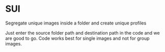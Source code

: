 # SUI
Segregate unique images inside a folder and create unique profiles

Just enter the source folder path and destination path in the code and we are good to go. Code works best for single images and not for group images. 
